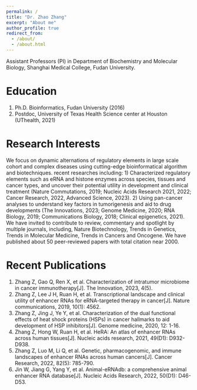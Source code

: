 ```yaml
---
permalink: /
title: "Dr. Zhao Zhang"
excerpt: "About me"
author_profile: true
redirect_from: 
  - /about/
  - /about.html
---
```


Assistant Professors (PI) in Department of Biochemistry and Molecular Biology, Shanghai Medical College, Fudan University.

Education
======
1. Ph.D. Bioinformatics, Fudan University (2016)
2. Postdoc, University of Texas Health Science center at Houston (UThealth, 2021)

Research Interests
======
We focus on dynamic alternations of regulatory elements in large scale cohort and complex diseases using cutting-edge bioinformatical algorithm and biotechniques. recent researches including: 1) Characterized regulatory elements such as eRNA and histone enzymes across species, tissues and cancer types, and uncover their potential utility in development and clinical treatment (Nature Commutations, 2019; Nucleic Acids Research 2021, 2022; Cancer Research, 2022, Advanced Science, 2023). 2) Using pan-cancer analyses to understand key factors in tumorigenesis and aid to drug developments (The Innovations, 2023; Genome Medicine, 2020; RNA Biology, 2019; Communications Biology, 2018; Clinical epigenetics, 2021). We have invited to contribute to review, commentary and spotlight by multiple journals, including, Nature Biotechnology, Trends in Genetics, Trends in Molecular Medicine, Trends in Cancers and Oncogene. We have published about 50 peer-reviewed papers with total citation near 2000. 

Recent Publications
======
1. Zhang Z, Gao Q, Ren X, et al. Characterization of intratumor microbiome in cancer immunotherapy[J]. The Innovation, 2023, 4(5).
2. Zhang Z, Lee J H, Ruan H, et al. Transcriptional landscape and clinical utility of enhancer RNAs for eRNA-targeted therapy in cancer[J]. Nature communications, 2019, 10(1): 4562.
3. Zhang Z, Jing J, Ye Y, et al. Characterization of the dual functional effects of heat shock proteins (HSPs) in cancer hallmarks to aid development of HSP inhibitors[J]. Genome medicine, 2020, 12: 1-16.
4. Zhang Z, Hong W, Ruan H, et al. HeRA: An atlas of enhancer RNAs across human tissues[J]. Nucleic acids research, 2021, 49(D1): D932-D938.
5. Zhang Z, Luo M, Li Q, et al. Genetic, pharmacogenomic, and immune landscapes of enhancer RNAs across human cancers[J]. Cancer Research, 2022, 82(5): 785-790.
6. Jin W, Jiang G, Yang Y, et al. Animal-eRNAdb: a comprehensive animal enhancer RNA database[J]. Nucleic Acids Research, 2022, 50(D1): D46-D53.

